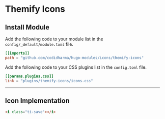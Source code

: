 # Themify Icons

## Install Module

Add the following code to your module list in the `config/_default/module.toml` file.

```toml
[[imports]]
path = "github.com/codidharma/hugo-modules/icons/themify-icons"
```

Add the following code to your CSS plugins list in the `config.toml` file.

```toml
[[params.plugins.css]]
link = "plugins/themify-icons/icons.css"
```

<hr>

## Icon Implementation

```html
<i class="ti-save"></i>
```
